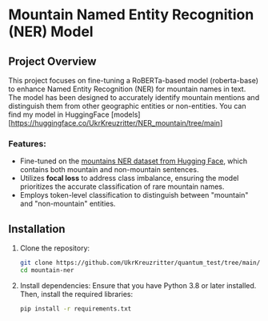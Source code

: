 # Mountain Named Entity Recognition (NER) Model

## Project Overview
This project focuses on fine-tuning a RoBERTa-based model (roberta-base) to enhance Named Entity Recognition (NER) for mountain names in text. The model has been designed to accurately identify mountain mentions and distinguish them from other geographic entities or non-entities.
You can find my model in HuggingFace [models][https://huggingface.co/UkrKreuzritter/NER_mountain/tree/main]
### Features:
- Fine-tuned on the [mountains NER dataset from Hugging Face](https://huggingface.co/datasets/telord/mountains-ner-dataset/viewer), which contains both mountain and non-mountain sentences.  
- Utilizes **focal loss** to address class imbalance, ensuring the model prioritizes the accurate classification of rare mountain names.  
- Employs token-level classification to distinguish between "mountain" and "non-mountain" entities.  


## Installation
1. Clone the repository:
    ```bash
    git clone https://github.com/UkrKreuzritter/quantum_test/tree/main/Mounts_ROBERTA
    cd mountain-ner
    ```
2. Install dependencies: Ensure that you have Python 3.8 or later installed. Then, install the required libraries:
    ```bash
    pip install -r requirements.txt
    ```


